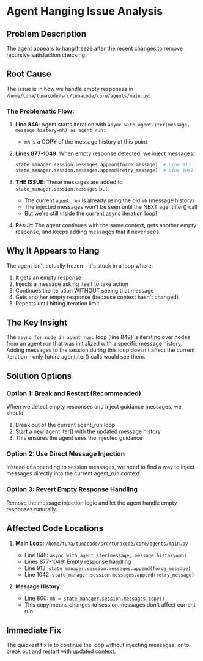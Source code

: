 # Agent Hanging Issue Analysis

## Problem Description
The agent appears to hang/freeze after the recent changes to remove recursive satisfaction checking.

## Root Cause
The issue is in how we handle empty responses in `/home/tuna/tunacode/src/tunacode/core/agents/main.py`:

### The Problematic Flow:

1. **Line 846**: Agent starts iteration with `async with agent.iter(message, message_history=mh) as agent_run:`
   - `mh` is a COPY of the message history at this point

2. **Lines 877-1049**: When empty response detected, we inject messages:
   ```python
   state_manager.session.messages.append(force_message)  # Line 913
   state_manager.session.messages.append(retry_message)  # Line 1042
   ```

3. **THE ISSUE**: These messages are added to `state_manager.session.messages` but:
   - The current `agent_run` is already using the old `mh` (message history)
   - The injected messages won't be seen until the NEXT agent.iter() call
   - But we're still inside the current async iteration loop!

4. **Result**: The agent continues with the same context, gets another empty response, and keeps adding messages that it never sees.

## Why It Appears to Hang

The agent isn't actually frozen - it's stuck in a loop where:
1. It gets an empty response
2. Injects a message asking itself to take action
3. Continues the iteration WITHOUT seeing that message
4. Gets another empty response (because context hasn't changed)
5. Repeats until hitting iteration limit

## The Key Insight

The `async for node in agent_run:` loop (line 849) is iterating over nodes from an agent run that was initialized with a specific message history. Adding messages to the session during this loop doesn't affect the current iteration - only future agent.iter() calls would see them.

## Solution Options

### Option 1: Break and Restart (Recommended)
When we detect empty responses and inject guidance messages, we should:
1. Break out of the current agent_run loop
2. Start a new agent.iter() with the updated message history
3. This ensures the agent sees the injected guidance

### Option 2: Use Direct Message Injection
Instead of appending to session messages, we need to find a way to inject messages directly into the current agent_run context.

### Option 3: Revert Empty Response Handling
Remove the message injection logic and let the agent handle empty responses naturally.

## Affected Code Locations

1. **Main Loop**: `/home/tuna/tunacode/src/tunacode/core/agents/main.py`
   - Line 846: `async with agent.iter(message, message_history=mh)`
   - Lines 877-1049: Empty response handling
   - Line 913: `state_manager.session.messages.append(force_message)`
   - Line 1042: `state_manager.session.messages.append(retry_message)`

2. **Message History**:
   - Line 800: `mh = state_manager.session.messages.copy()`
   - This copy means changes to session.messages don't affect current run

## Immediate Fix

The quickest fix is to continue the loop without injecting messages, or to break out and restart with updated context.
